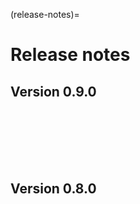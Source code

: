 (release-notes)=

# Release notes

## Version 0.9.0
```{include} /release-notes/0.9.6.md
``````

```{include} /release-notes/0.9.5.md
``````

```{include} /release-notes/0.9.4.md
``````

```{include} /release-notes/0.9.3.md
``````

```{include} /release-notes/0.9.2.md
``````

```{include} /release-notes/0.9.1.md
``````

```{include} /release-notes/0.9.0.md
```

## Version 0.8.0

```{include} /release-notes/0.8.1.md
```
```{include} /release-notes/0.8.0.md
```
